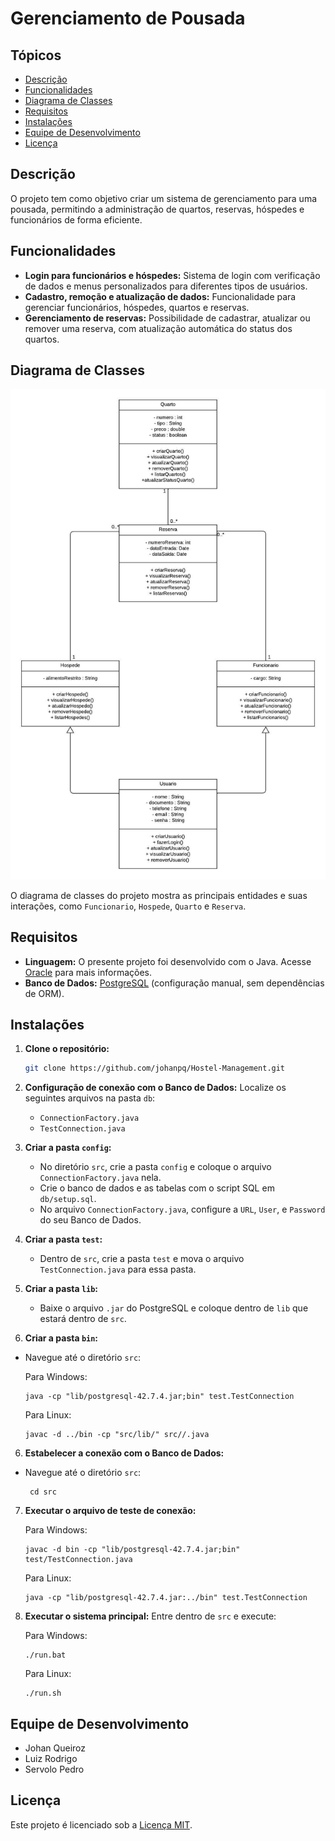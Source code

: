 # Gerenciamento de Pousada

## Tópicos

- [Descrição](#descrição)
- [Funcionalidades](#funcionalidades)
- [Diagrama de Classes](#diagrama-de-classes)
- [Requisitos](#requisitos)
- [Instalações](#instalações)
- [Equipe de Desenvolvimento](#equipe-de-desenvolvimento)
- [Licença](#licença)

## Descrição

O projeto tem como objetivo criar um sistema de gerenciamento para uma pousada, permitindo a administração de quartos, reservas, hóspedes e funcionários de forma eficiente. 

## Funcionalidades

- **Login para funcionários e hóspedes:** Sistema de login com verificação de dados e menus personalizados para diferentes tipos de usuários.
- **Cadastro, remoção e atualização de dados:** Funcionalidade para gerenciar funcionários, hóspedes, quartos e reservas.
- **Gerenciamento de reservas:** Possibilidade de cadastrar, atualizar ou remover uma reserva, com atualização automática do status dos quartos.

## Diagrama de Classes

![Diagrama de Classes](./DiagramaDeClassePousada.jpeg)

O diagrama de classes do projeto mostra as principais entidades e suas interações, como `Funcionario`, `Hospede`, `Quarto` e `Reserva`.

## Requisitos

- **Linguagem:** O presente projeto foi desenvolvido com o Java. Acesse [Oracle](https://www.oracle.com/br/java/) para mais informações.
- **Banco de Dados:** [PostgreSQL](https://www.postgresql.org/download/) (configuração manual, sem dependências de ORM).

## Instalações

1. **Clone o repositório:**
   ```bash
   git clone https://github.com/johanpq/Hostel-Management.git
2. **Configuração de conexão com o Banco de Dados:** Localize os seguintes arquivos na pasta `db`:
   - `ConnectionFactory.java`
   - `TestConnection.java` 
3. **Criar a pasta `config`:**
   - No diretório `src`, crie a pasta `config` e coloque o arquivo `ConnectionFactory.java` nela.
   - Crie o banco de dados e as tabelas com o script SQL em `db/setup.sql`.
   - No arquivo `ConnectionFactory.java`, configure a `URL`, `User`, e `Password` do seu Banco de Dados.
4. **Criar a pasta `test`:**
    - Dentro de `src`, crie a pasta `test` e mova o arquivo `TestConnection.java` para essa pasta.

5. **Criar a pasta `lib`:**
   - Baixe o arquivo `.jar` do PostgreSQL e coloque dentro de `lib` que estará dentro de `src`.

6. **Criar a pasta `bin`:**

- Navegue até o diretório `src`:

   Para Windows:

      java -cp "lib/postgresql-42.7.4.jar;bin" test.TestConnection

   Para Linux:

      javac -d ../bin -cp "src/lib/" src//.java
    
6. **Estabelecer a conexão com o Banco de Dados:**
  
- Navegue até o diretório `src`:

       cd src

7. **Executar o arquivo de teste de conexão:**

   Para Windows:

       javac -d bin -cp "lib/postgresql-42.7.4.jar;bin" test/TestConnection.java

    Para Linux:

       java -cp "lib/postgresql-42.7.4.jar:../bin" test.TestConnection
  
8. **Executar o sistema principal:** Entre dentro de `src` e execute:
   
   Para Windows:
   
       ./run.bat
   Para Linux:
                                                                                                                        
       ./run.sh

## Equipe de Desenvolvimento

- Johan Queiroz
- Luiz Rodrigo
- Servolo Pedro

## Licença

Este projeto é licenciado sob a [Licença MIT](LICENSE.md).

